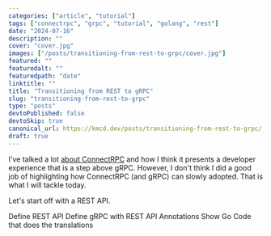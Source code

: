 ```yaml
---
categories: ["article", "tutorial"]
tags: ["connectrpc", "grpc", "tutorial", "golang", "rest"]
date: "2024-07-16"
description: ""
cover: "cover.jpg"
images: ["/posts/transitioning-from-rest-to-grpc/cover.jpg"]
featured: ""
featuredalt: ""
featuredpath: "date"
linktitle: ""
title: "Transitioning from REST to gRPC"
slug: "transitioning-from-rest-to-grpc"
type: "posts"
devtoPublished: false
devtoSkip: true
canonical_url: https://kmcd.dev/posts/transitioning-from-rest-to-grpc/
draft: true
---
```


I've talked a lot [about ConnectRPC](/posts/connectrpc/) and how I think it presents a developer experience that is a step above gRPC. However, I don't think I did a good job of highlighting how ConnectRPC (and gRPC) can slowly adopted. That is what I will tackle today.

Let's start off with a REST API.

Define REST API
Define gRPC with REST API Annotations
Show Go Code that does the translations
